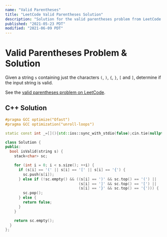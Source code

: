 ```yaml
---
name: "Valid Parentheses"
title: "LeetCode Valid Parentheses Solution"
description: "Solution for the valid parentheses problem from LeetCode."
published: "2021-05-23 PDT"
modified: "2021-06-09 PDT"
---
```


# Valid Parentheses Problem & Solution

Given a string `s` containing just the characters `(`, `)`, `{`, `}`, `[` and `]`, determine if the input string is valid.

See the [valid parentheses problem on LeetCode](https://leetcode.com/problems/valid-parentheses).

## C++ Solution

```cpp
#pragma GCC optimize("Ofast")
#pragma GCC optimization("unroll-loops")

static const int _=[](){std::ios::sync_with_stdio(false);cin.tie(nullptr);cout.tie(nullptr);return 0;}();

class Solution {
public:
  bool isValid(string s) {
    stack<char> sc;

    for (int i = 0; i < s.size(); ++i) {
      if (s[i] == '(' || s[i] == '[' || s[i] == '{') {
        sc.push(s[i]);
      } else if (!sc.empty() && ((s[i] == ')' && sc.top() == '(') ||
                                 (s[i] == ']' && sc.top() == '[') ||
                                 (s[i] == '}' && sc.top() == '{'))) {
        sc.pop();
      } else {
        return false;
      }
    }

    return sc.empty();
  }
};
```
